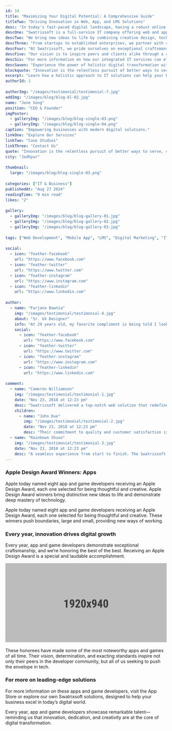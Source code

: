```yaml
---
id: 14
title: "Maximizing Your Digital Potential: A Comprehensive Guide"
titleTwo: "Driving Innovation in Web, App, and LMS Solutions"
desc: "In today's fast-paced digital landscape, having a robust online presence is crucial for sustained success."
descOne: "Swatrixsoft is a full-service IT company offering web and app development, LMS platforms, and targeted digital marketing strategies to help businesses thrive."
descTwo: "We bring new ideas to life by combining creative design, technical expertise, and a deep understanding of modern technology stacks. Our solutions are thoughtful, secure, and scalable."
descThree: "From startups to established enterprises, we partner with clients across the globe to deliver impactful digital experiences that transform how they operate and engage with users."
descFour: "At Swatrixsoft, we pride ourselves on exceptional craftsmanship, ensuring each project is driven by innovation and strategic alignment with your goals."
descFive: "Our vision is to inspire peers and clients alike through a commitment to excellence. By pushing boundaries, we deliver solutions that stand out in a crowded market."
descSix: "For more information on how our integrated IT services can elevate your business, explore our solutions page or reach out to our expert team."
descSaven: "Experience the power of holistic digital transformation with Swatrixsoft—where technology meets creativity to fuel your growth."
blockquote: "Innovation is the relentless pursuit of better ways to serve, connect, and inspire."
excerpt: "Learn how a holistic approach to IT solutions can help your business stand out and achieve sustained success."
authorId: 1

authorImg: "/images/testimonial/testimonial-7.jpg"
addImg: "/images/blog/blog-bl-02.jpg"
name: "Jone Song"
position: "CEO & Founder"
imgPoster:
  - galleryImg: "/images/blog/blog-single-03.png"
  - galleryImg: "/images/blog/blog-single-04.png"
caption: "Empowering businesses with modern digital solutions."
linkOne: "Explore Our Services"
linkTwo: "Case Studies"
linkThree: "Contact Us"
quote: "Innovation is the relentless pursuit of better ways to serve, connect, and inspire."
city: "Jodhpur"

thumbnail:
  large: "/images/blog/blog-single-03.png"

categories: ["IT & Business"]
publishedAt: "Aug 27 2024"
readingTime: "9 min read"
likes: "2"

gallery:
  - galleryImg: "/images/blog/blog-gallery-01.jpg"
  - galleryImg: "/images/blog/blog-gallery-02.jpg"
  - galleryImg: "/images/blog/blog-gallery-03.jpg"

tags: ["Web Development", "Mobile App", "LMS", "Digital Marketing", "IT Solutions", "Innovation"]

social:
  - icon: "feather-facebook"
    url: "https://www.facebook.com"
  - icon: "feather-twitter"
    url: "https://www.twitter.com"
  - icon: "feather-instagram"
    url: "https://www.instagram.com"
  - icon: "feather-linkedin"
    url: "https://www.linkedin.com"

author:
  - name: "Farjana Bawnia"
    img: "/images/testimonial/testimonial-4.jpg"
    about: "Sr. UX Designer"
    info: "At 29 years old, my favorite compliment is being told I look like my mom—embracing my roots while forging a modern design path."
    social:
      - icon: "feather-facebook"
        url: "https://www.facebook.com"
      - icon: "feather-twitter"
        url: "https://www.twitter.com"
      - icon: "feather-instagram"
        url: "https://www.instagram.com"
      - icon: "feather-linkedin"
        url: "https://www.linkedin.com"

comment:
  - name: "Cameron Williamson"
    img: "/images/testimonial/testimonial-1.jpg"
    date: "Nov 23, 2018 at 12:23 pm"
    desc: "Swatrixsoft delivered a top-notch web solution that redefined our online presence. Their innovative approach truly sets them apart."
    children:
      - name: "John Due"
        img: "/images/testimonial/testimonial-2.jpg"
        date: "Nov 23, 2018 at 12:23 pm"
        desc: "Their commitment to quality and customer satisfaction is evident in every interaction. Highly recommended!"
  - name: "Rainbown Shuvo"
    img: "/images/testimonial/testimonial-3.jpg"
    date: "Nov 23, 2018 at 12:23 pm"
    desc: "A seamless experience from start to finish. The Swatrixsoft team’s expertise in modern tech stacks made all the difference."
---
```


### Apple Design Award Winners: Apps

Apple today named eight app and game developers receiving an Apple Design Award, each one selected for being thoughtful and creative. Apple Design Award winners bring distinctive new ideas to life and demonstrate deep mastery of technology.

Apple today named eight app and game developers receiving an Apple Design Award, each one selected for being thoughtful and creative. These winners push boundaries, large and small, providing new ways of working.

### Every year, innovation drives digital growth

Every year, app and game developers demonstrate exceptional craftsmanship, and we’re honoring the best of the best. Receiving an Apple Design Award is a special and laudable accomplishment.

<img src="/public/images/blog/blog-bl-02.jpg" alt="Blog Images" class="alignwide mb--30"/>

These honorees have made some of the most noteworthy apps and games of all time. Their vision, determination, and exacting standards inspire not only their peers in the developer community, but all of us seeking to push the envelope in tech.

### For more on leading-edge solutions

For more information on these apps and game developers, visit the App Store or explore our own Swatrixsoft solutions, designed to help your business excel in today’s digital world.

Every year, app and game developers showcase remarkable talent—reminding us that innovation, dedication, and creativity are at the core of digital transformation.
